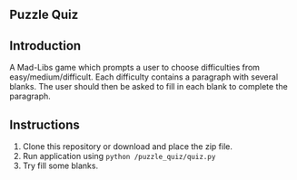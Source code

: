## Puzzle Quiz

## Introduction
A Mad-Libs game which prompts a user to choose difficulties from easy/medium/difficult. Each difficulty contains a paragraph with several blanks. The user should then be asked to fill in each blank to complete the paragraph.

## Instructions
1. Clone this repository or download and place the zip file.
2. Run application using `python /puzzle_quiz/quiz.py`
3. Try fill some blanks.
